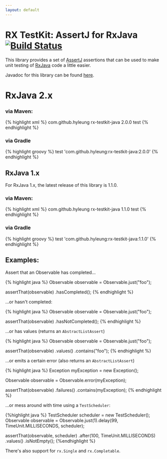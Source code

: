 ```yaml
---
layout: default
---
```


# RX TestKit: AssertJ for RxJava [![Build Status](https://travis-ci.org/hyleung/rx-testkit.svg?branch=master)](https://travis-ci.org/hyleung/rx-testkit)

This library provides a set of [AssertJ](http://joel-costigliola.github.io/assertj/) assertions that can be used to make unit testing of [RxJava](https://github.com/ReactiveX/RxJava) code a little easier. 

Javadoc for this library can be found [here](javadoc/index.html).

# RxJava 2.x 

### via Maven:

{% highlight xml %}
<dependency>
    <groupId>com.github.hyleung</groupId>
    <artifactId>rx-testkit-java</artifactId>
    <version>2.0.0</version>
    <scope>test</scope>
</dependency>
{% endhighlight %}

### via Gradle

{% highlight groovy %}
test 'com.github.hyleung:rx-testkit-java:2.0.0'
{% endhighlight %}

## RxJava 1.x

For RxJava 1.x, the latest release of this library is 1.1.0.

### via Maven:

{% highlight xml %}
<dependency>
    <groupId>com.github.hyleung</groupId>
    <artifactId>rx-testkit-java</artifactId>
    <version>1.1.0</version>
    <scope>test</scope>
</dependency>
{% endhighlight %}

### via Gradle

{% highlight groovy %}
test 'com.github.hyleung:rx-testkit-java:1.1.0'
{% endhighlight %}

## Examples:

Assert that an Observable has completed…

{% highlight java %}
Observable<String> observable = Observable.just("foo");

assertThat(observable)
    .hasCompleted();
{% endhighlight %}

…or hasn't completed:

{% highlight java %}
Observable<String> observable = Observable.just("foo");

assertThat(observable)
.hasNotCompleted();
{% endhighlight %}

…or has values (returns an `AbstractListAssert`)

{% highlight java %}
Observable<String> observable = Observable.just("foo");

assertThat(observable)
    .values()
    .contains("foo");
{% endhighlight %}

…or emits a certain error (also returns an `AbstractListAssert`)

{% highlight java %}
Exception myException = new Exception();

Observable<String> observable = Observable.error(myException);

assertThat(observable)
    .failures()
    .contains(myException);
{% endhighlight %}
    
...or mess around with time using a `TestScheduler`:

{%highlight java %}
TestScheduler scheduler = new TestScheduler();
Observable<Integer> observable = Observable.just(1).delay(99, TimeUnit.MILLISECONDS, scheduler);

assertThat(observable, scheduler)
    .after(100, TimeUnit.MILLISECONDS)
    .values()
    .isNotEmpty();
    {%endhighlight %}

There's also support for `rx.Single` and `rx.Completable`.

